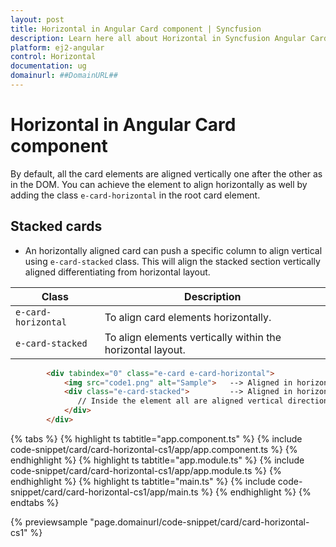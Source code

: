 ```yaml
---
layout: post
title: Horizontal in Angular Card component | Syncfusion
description: Learn here all about Horizontal in Syncfusion Angular Card component of Syncfusion Essential JS 2 and more.
platform: ej2-angular
control: Horizontal 
documentation: ug
domainurl: ##DomainURL##
---
```


# Horizontal in Angular Card component

By default, all the card elements are aligned vertically one after the other as in the DOM.
 You can achieve the element to align horizontally as well by adding the class `e-card-horizontal` in the root card element.

## Stacked cards

* An horizontally aligned card can push a specific column to align vertical using `e-card-stacked` class.
 This will align the stacked section vertically aligned differentiating from horizontal layout.

Class   | Description
------------ | -------------
`e-card-horizontal` | To align card elements horizontally.
`e-card-stacked` | To align elements vertically within the horizontal layout.

```html
        <div tabindex="0" class="e-card e-card-horizontal">
            <img src="code1.png" alt="Sample">   --> Aligned in horizontal
            <div class="e-card-stacked">         --> Aligned in horizontal
               // Inside the element all are aligned vertical directions
            </div>
        </div>
```

{% tabs %}
{% highlight ts tabtitle="app.component.ts" %}
{% include code-snippet/card/card-horizontal-cs1/app/app.component.ts %}
{% endhighlight %}
{% highlight ts tabtitle="app.module.ts" %}
{% include code-snippet/card/card-horizontal-cs1/app/app.module.ts %}
{% endhighlight %}
{% highlight ts tabtitle="main.ts" %}
{% include code-snippet/card/card-horizontal-cs1/app/main.ts %}
{% endhighlight %}
{% endtabs %}
  
{% previewsample "page.domainurl/code-snippet/card/card-horizontal-cs1" %}